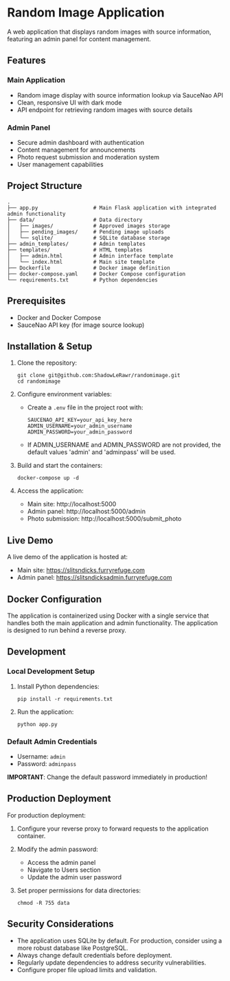 # Random Image Application

A web application that displays random images with source information, featuring an admin panel for content management.

## Features

### Main Application
- Random image display with source information lookup via SauceNao API
- Clean, responsive UI with dark mode
- API endpoint for retrieving random images with source details

### Admin Panel
- Secure admin dashboard with authentication
- Content management for announcements
- Photo request submission and moderation system
- User management capabilities

## Project Structure

```
.
├── app.py                  # Main Flask application with integrated admin functionality
├── data/                   # Data directory
│   ├── images/             # Approved images storage
│   ├── pending_images/     # Pending image uploads
│   └── sqlite/             # SQLite database storage
├── admin_templates/        # Admin templates
├── templates/              # HTML templates
│   ├── admin.html          # Admin interface template
│   └── index.html          # Main site template
├── Dockerfile              # Docker image definition
├── docker-compose.yaml     # Docker Compose configuration
└── requirements.txt        # Python dependencies
```

## Prerequisites

- Docker and Docker Compose
- SauceNao API key (for image source lookup)

## Installation & Setup

1. Clone the repository:
   ```
   git clone git@github.com:ShadowLeRawr/randomimage.git
   cd randomimage
   ```

2. Configure environment variables:
   - Create a `.env` file in the project root with:
     ```
     SAUCENAO_API_KEY=your_api_key_here
     ADMIN_USERNAME=your_admin_username
     ADMIN_PASSWORD=your_admin_password
     ```
   - If ADMIN_USERNAME and ADMIN_PASSWORD are not provided, the default values 'admin' and 'adminpass' will be used.

3. Build and start the containers:
   ```
   docker-compose up -d
   ```

4. Access the application:
   - Main site: http://localhost:5000
   - Admin panel: http://localhost:5000/admin
   - Photo submission: http://localhost:5000/submit_photo

## Live Demo

A live demo of the application is hosted at:
- Main site: https://slitsndicks.furryrefuge.com
- Admin panel: https://slitsndicksadmin.furryrefuge.com

## Docker Configuration

The application is containerized using Docker with a single service that handles both the main application and admin functionality. The application is designed to run behind a reverse proxy.

## Development

### Local Development Setup

1. Install Python dependencies:
   ```
   pip install -r requirements.txt
   ```

2. Run the application:
   ```
   python app.py
   ```

### Default Admin Credentials

- Username: `admin`
- Password: `adminpass`

**IMPORTANT**: Change the default password immediately in production!

## Production Deployment

For production deployment:

1. Configure your reverse proxy to forward requests to the application container.

2. Modify the admin password:
   - Access the admin panel
   - Navigate to Users section
   - Update the admin user password

3. Set proper permissions for data directories:
   ```
   chmod -R 755 data
   ```

## Security Considerations

- The application uses SQLite by default. For production, consider using a more robust database like PostgreSQL.
- Always change default credentials before deployment.
- Regularly update dependencies to address security vulnerabilities.
- Configure proper file upload limits and validation.
